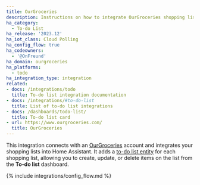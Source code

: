 ```yaml
---
title: OurGroceries
description: Instructions on how to integrate OurGroceries shopping lists into Home Assistant.
ha_category:
  - To-do List
ha_release: '2023.12'
ha_iot_class: Cloud Polling
ha_config_flow: true
ha_codeowners:
  - '@OnFreund'
ha_domain: ourgroceries
ha_platforms:
  - todo
ha_integration_type: integration
related:
- docs: /integrations/todo
  title: To-do list integration documentation
- docs: /integrations/#to-do-list
  title: List of to-do list integrations
- docs: /dashboards/todo-list/
  title: To-do list card
- url: https://www.ourgroceries.com/
  title: OurGroceries
---
```


This integration connects with an [OurGroceries](https://www.ourgroceries.com/) account and integrates your shopping lists into Home Assistant.
It adds a [to-do list entity](/integrations/todo) for each shopping list, allowing you to create, update, or delete items on the list from the **To-do list** dashboard.

{% include integrations/config_flow.md %}
